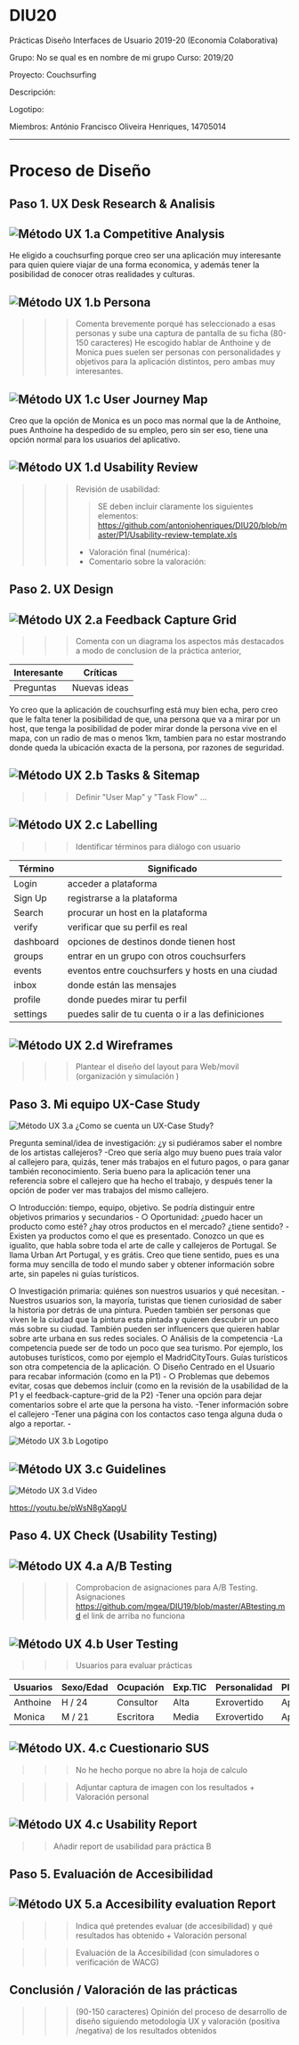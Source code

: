 # DIU20
Prácticas Diseño Interfaces de Usuario 2019-20 (Economía Colaborativa) 

Grupo: No se qual es en nombre de mi grupo  Curso: 2019/20 

Proyecto: Couchsurfing

Descripción: 

Logotipo:  <script src="https://kit.fontawesome.com/5fdcf003fa.js" crossorigin="anonymous"></script>


Miembros:
António Francisco Oliveira Henriques, 14705014

----- 


# Proceso de Diseño 

## Paso 1. UX Desk Research & Analisis 

![Método UX](img/Competitive.png) 1.a Competitive Analysis
-----
 
He eligido a couchsurfing porque creo ser una aplicación muy interesante para quien quiere viajar de una forma economica, y además tener la posibilidad de conocer otras realidades y culturas.

![Método UX](img/Persona.png) 1.b Persona
-----

>>> Comenta brevemente porqué has seleccionado a esas personas y sube una captura de pantalla de su ficha  (80-150 caracteres)
He escogido hablar de Anthoine y de Monica pues suelen ser personas con personalidades y objetivos para la aplicación distintos, pero ambas muy interesantes.

![Método UX](img/JourneyMap.png) 1.c User Journey Map
----

Creo que la opción de Monica es un poco mas normal que la de Anthoine, pues Anthoine ha despedido de su empleo, pero sin ser eso, tiene una opción normal para los usuarios del aplicativo. 

![Método UX](img/usabilityReview.png) 1.d Usability Review
----
>>>  Revisión de usabilidad:
>>>> SE deben incluir claramente los siguientes elementos: https://github.com/antoniohenriques/DIU20/blob/master/P1/Usability-review-template.xls 
>>> - Valoración final (numérica): 
>>> - Comentario sobre la valoración:


## Paso 2. UX Design  


![Método UX](img/feedback-capture-grid.png) 2.a Feedback Capture Grid
----


>>> Comenta con un diagrama los aspectos más destacados a modo de conclusion de la práctica anterior,


 Interesante | Críticas     
| ------------- | -------
  Preguntas | Nuevas ideas
  
  
  
Yo creo que la aplicación de couchsurfing está muy bien echa, pero creo que le falta tener la posibilidad de que, una persona que va a mirar por un host, que tenga la posibilidad de poder mirar donde la persona vive en el mapa, con un radio de mas o menos 1km, tambien para no estar mostrando donde queda la ubicación exacta de la persona, por razones de seguridad.

![Método UX](img/Sitemap.png) 2.b Tasks & Sitemap 
-----

>>> Definir "User Map" y "Task Flow" ... 


![Método UX](img/labelling.png) 2.c Labelling 
----


>>> Identificar términos para diálogo con usuario  

Término | Significado     
| ------------- | -------
  Login    | acceder a plataforma
  Sign Up  | registrarse a la plataforma
  Search   | procurar un host en la plataforma
  verify   | verificar que su perfil es real
  dashboard| opciones de destinos donde tienen host
  groups   | entrar en un grupo con otros couchsurfers
  events   | eventos entre couchsurfers y hosts en una ciudad
  inbox    | donde están las mensajes
  profile  | donde puedes mirar tu perfil
  settings | puedes salir de tu cuenta o ir a las definiciones

![Método UX](img/Wireframes.png) 2.d Wireframes
-----

>>> Plantear el  diseño del layout para Web/movil (organización y simulación ) 


## Paso 3. Mi equipo UX-Case Study


![Método UX](img/moodboard.png) 3.a ¿Como se cuenta un UX-Case Study?

Pregunta seminal/idea de investigación: ¿y si pudiéramos saber el nombre de los artistas callejeros? 
	-Creo que sería algo muy bueno pues traía valor al callejero para, quizás, tener más trabajos en el futuro pagos, o para ganar también reconocimiento. Seria bueno para la aplicación tener una referencia sobre el callejero que ha hecho el trabajo, y después tener la opción de poder ver mas trabajos del mismo callejero.

○ Introducción: tiempo, equipo, objetivo. Se podría distinguir entre objetivos primarios y secundarios 
	-
○ Oportunidad: ¿puedo hacer un producto como esté? ¿hay otros productos en el mercado? ¿tiene sentido? 
	-Existen ya productos como el que es presentado. Conozco un que es igualito, que habla sobre toda el arte de calle y callejeros de Portugal. Se llama Urban Art Portugal, y es grátis. Creo que tiene sentido, pues es una forma muy sencilla de todo el mundo saber y obtener información sobre arte, sin papeles ni guías turísticos.

○ Investigación primaria: quiénes son nuestros usuarios y qué necesitan. 
	-Nuestros usuarios son, la mayoría, turistas que tienen curiosidad de saber la historia por detrás de una pintura. Pueden también ser personas que viven le la ciudad que la pintura esta pintada y quieren descubrir un poco más sobre su ciudad. También pueden ser influencers que quieren hablar sobre arte urbana en sus redes sociales.
○ Análisis de la competencia 
	-La competencia puede ser de todo un poco que sea turismo. Por ejemplo, los autobuses turísticos, como por ejemplo el MadridCityTours. Guías turísticos son otra competencia de la aplicación. 
○ Diseño Centrado en el Usuario para recabar información (como en la P1) 
	-
○ Problemas que debemos evitar, cosas que debemos incluir (como en la revisión de la usabilidad de la P1 y el feedback-capture-grid de la P2)
	-Tener una opción para dejar comentarios sobre el arte que la persona ha visto.
	-Tener información sobre el callejero
	-Tener una página con los contactos caso tenga alguna duda o algo a reportar.
	-

![Método UX](img/landing-page.png)  3.b Logotipo

 <script src="https://kit.fontawesome.com/5fdcf003fa.js" crossorigin="anonymous"></script>

![Método UX](img/guidelines.png) 3.c Guidelines
----


![Método UX](img/mockup.png)  3.d Video

https://youtu.be/pWsN8gXapgU


## Paso 4. UX Check (Usability Testing) 


![Método UX](img/ABtesting.png) 4.a A/B Testing
----


>>> Comprobacion de asignaciones para A/B Testing. Asignaciones https://github.com/mgea/DIU19/blob/master/ABtesting.md
>>> el link de arriba no funciona


![Método UX](img/usability-testing.png) 4.b User Testing
----

>>> Usuarios para evaluar prácticas 


| Usuarios | Sexo/Edad     | Ocupación   |  Exp.TIC    | Personalidad | Plataforma | TestA/B
| ------------- | -------- | ----------- | ----------- | -----------  | ---------- | ----
| Anthoine  | H / 24       | Consultor       | Alta       | Exrovertido | App.       | A 
| Monica  | M / 21         | Escritora       | Media       | Exrovertido| App        | A 


![Método UX](img/Survey.png). 4.c Cuestionario SUS
----

>>> No he hecho porque no abre la hoja de calculo

>>> Adjuntar captura de imagen con los resultados + Valoración personal 


![Método UX](img/usability-report.png) 4.c Usability Report
----

>> Añadir report de usabilidad para práctica B 



## Paso 5. Evaluación de Accesibilidad  


![Método UX](img/Accesibility.png)  5.a Accesibility evaluation Report
----

>>> Indica qué pretendes evaluar (de accesibilidad) y qué resultados has obtenido + Valoración personal

>>> Evaluación de la Accesibilidad (con simuladores o verificación de WACG) 



## Conclusión / Valoración de las prácticas


>>> (90-150 caracteres) Opinión del proceso de desarrollo de diseño siguiendo metodología UX y valoración (positiva /negativa) de los resultados obtenidos  






